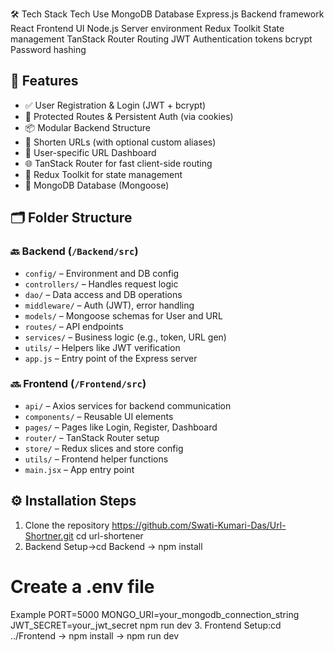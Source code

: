 
🛠️ Tech Stack
Tech	               Use
MongoDB	             Database
Express.js	         Backend framework
React	Frontend       UI
Node.js	             Server environment
Redux Toolkit        State management
TanStack Router 	   Routing
JWT	Authentication   tokens
bcrypt	             Password hashing
## 🚀 Features
- ✅ User Registration & Login (JWT + bcrypt)
- 🔐 Protected Routes & Persistent Auth (via cookies)
- 📦 Modular Backend Structure
- 🔗 Shorten URLs (with optional custom aliases)
- 👤 User-specific URL Dashboard
- 🌐 TanStack Router for fast client-side routing
- 🧠 Redux Toolkit for state management
- 💾 MongoDB Database (Mongoose)
## 🗂️ Folder Structure
### 🔙 Backend (`/Backend/src`)
- `config/` – Environment and DB config
- `controllers/` – Handles request logic
- `dao/` – Data access and DB operations
- `middleware/` – Auth (JWT), error handling
- `models/` – Mongoose schemas for User and URL
- `routes/` – API endpoints
- `services/` – Business logic (e.g., token, URL gen)
- `utils/` – Helpers like JWT verification
- `app.js` – Entry point of the Express server
### 🔜 Frontend (`/Frontend/src`)
- `api/` – Axios services for backend communication
- `components/` – Reusable UI elements
- `pages/` – Pages like Login, Register, Dashboard
- `router/` – TanStack Router setup
- `store/` – Redux slices and store config
- `utils/` – Frontend helper functions
- `main.jsx` – App entry point
## ⚙️ Installation Steps
1. Clone the repository
https://github.com/Swati-Kumari-Das/Url-Shortner.git
cd url-shortener
2. Backend Setup->cd Backend -> npm install
# Create a .env file
Example
PORT=5000
MONGO_URI=your_mongodb_connection_string
JWT_SECRET=your_jwt_secret
npm run dev
3. Frontend Setup:cd ../Frontend -> npm install  -> npm run dev

